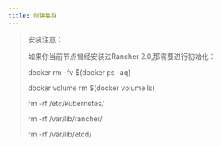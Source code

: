 ```yaml
---
title: 创建集群
---
```




> 安装注意：
>
> 如果你当前节点曾经安装过Rancher 2.0,那需要进行初始化：
>
> docker rm -fv $(docker ps -aq) 
>
> docker volume rm  $(docker volume ls) 
>
> rm -rf /etc/kubernetes/
>
> rm -rf /var/lib/rancher/
>
> rm -rf /var/lib/etcd/